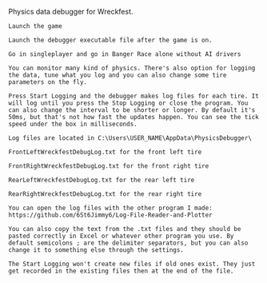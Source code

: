 Physics data debugger for Wreckfest.

    Launch the game

    Launch the debugger executable file after the game is on.

    Go in singleplayer and go in Banger Race alone without AI drivers

    You can monitor many kind of physics. There's also option for logging the data, tune what you log and you can also change some tire parameters on the fly.

    Press Start Logging and the debugger makes log files for each tire. It will log until you press the Stop Logging or close the program. You can also change the interval to be shorter or longer. By default it's 50ms, but that's not how fast the updates happen. You can see the tick speed under the box in milliseconds.

    Log files are located in C:\Users\USER_NAME\AppData\PhysicsDebugger\

    FrontLeftWreckfestDebugLog.txt for the front left tire

    FrontRightWreckfestDebugLog.txt for the front right tire

    RearLeftWreckfestDebugLog.txt for the rear left tire

    RearRightWreckfestDebugLog.txt for the rear right tire

    You can open the log files with the other program I made: https://github.com/6St6Jimmy6/Log-File-Reader-and-Plotter

    You can also copy the text from the .txt files and they should be pasted correctly in Excel or whatever other program you use. By default semicolons ; are the delimiter separators, but you can also change it to something else through the settings.

    The Start Logging won't create new files if old ones exist. They just get recorded in the existing files then at the end of the file.
